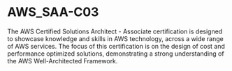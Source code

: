 # AWS_SAA-C03
The AWS Certified Solutions Architect - Associate certification is designed to showcase knowledge and skills in AWS technology, across a wide range of AWS services. The focus of this certification is on the design of cost and performance optimized solutions, demonstrating a strong understanding of the AWS Well-Architected Framework.
